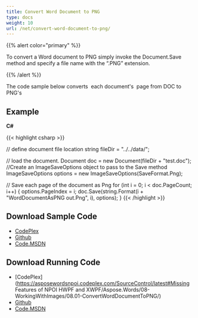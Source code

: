 ```yaml
---
title: Convert Word Document to PNG
type: docs
weight: 10
url: /net/convert-word-document-to-png/
---
```


{{% alert color="primary" %}} 

To convert a Word document to PNG simply invoke the Document.Save method and specify a file name with the “.PNG” extension.

{{% /alert %}} 

The code sample below converts  each document's  page from DOC to PNG's 

## Example

**C#**

{{< highlight csharp >}}

// define document file location
string fileDir = "../../data/";

// load the document.
Document doc = new Document(fileDir + "test.doc");
//Create an ImageSaveOptions object to pass to the Save method
ImageSaveOptions options = new ImageSaveOptions(SaveFormat.Png);

// Save each page of the document as Png
for (int i = 0; i < doc.PageCount; i++)
{
options.PageIndex = i;
doc.Save(string.Format(i + "WordDocumentAsPNG out.Png", i), options);
}
{{< /highlight >}}

## Download Sample Code

- [CodePlex](https://asposewordsnpoi.codeplex.com/downloads/get/1556912)
- [Github](https://github.com/asposewords/Aspose.Words-for-.NET/releases/tag/Aspose.WordsFeaturesmissinginNPOIv1.2)
- [Code.MSDN](https://code.msdn.microsoft.com/More-Code-Examples-of-d19b2e19/view/SourceCode#content)

## Download Running Code

- [CodePlex](https://asposewordsnpoi.codeplex.com/SourceControl/latest#Missing Features of NPOI HWPF and XWPF/Aspose.Words/08-WorkingWithImages/08.01-ConvertWordDocumentToPNG/)
- [Github](https://github.com/asposewords/Aspose.Words-for-.NET/releases/download/Aspose.WordsFeaturesmissinginNPOIv1.2/08.01-ConvertWordDocumentToPNG.zip)
- [Code.MSDN](https://code.msdn.microsoft.com/More-Code-Examples-of-d19b2e19/view/SourceCode#content)
